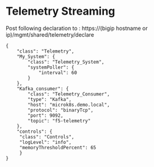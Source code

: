# Telemetry Streaming

Post following declaration to : 
https://(bigip hostname or ip)/mgmt/shared/telemetry/declare

```
{
    "class": "Telemetry",
    "My_System": {
        "class": "Telemetry_System",
        "systemPoller": {
            "interval": 60
        }
    },
    "Kafka_consumer": {
        "class": "Telemetry_Consumer",
        "type": "Kafka",
        "host": "microk8s.demo.local",
        "protocol": "binaryTcp",
        "port": 9092,
        "topic": "f5-telemetry"
    },
    "controls": {
     "class": "Controls",
     "logLevel": "info",
     "memoryThresholdPercent": 65
     }
}
```
